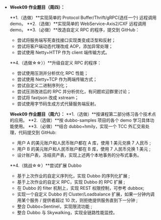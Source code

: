 - **Week09 作业题目（周四）：**

  **1.（选做）**实现简单的 Protocol Buffer/Thrift/gRPC(选任一个) 远程调用 demo。
  **2.（选做）**实现简单的 WebService-Axis2/CXF 远程调用 demo。
  **3.（必做）**改造自定义 RPC 的程序，提交到 GitHub：

  - 尝试将服务端写死查找接口实现类变成泛型和反射；
  - 尝试将客户端动态代理改成 AOP，添加异常处理；
  - 尝试使用 Netty+HTTP 作为 client 端传输方式。

  **4.（选做☆☆））**升级自定义 RPC 的程序：

  - 尝试使用压测并分析优化 RPC 性能；
  - 尝试使用 Netty+TCP 作为两端传输方式；
  - 尝试自定义二进制序列化；
  - 尝试压测改进后的 RPC 并分析优化，有问题欢迎群里讨论；
  - 尝试将 fastjson 改成 xstream；
  - 尝试使用字节码生成方式代替服务端反射。

  **Week09 作业题目（周六）：**
  **1.（选做）**按课程第二部分练习各个技术点的应用。
  **2.（选做）**按 dubbo-samples 项目的各个 demo 学习具体功能使用。
  **3.（必做）**结合 dubbo+hmily，实现一个 TCC 外汇交易处理，代码提交到 GitHub:

  - 用户 A 的美元账户和人民币账户都在 A 库，使用 1 美元兑换 7 人民币 ;
  - 用户 B 的美元账户和人民币账户都在 B 库，使用 7 人民币兑换 1 美元 ;
  - 设计账户表，冻结资产表，实现上述两个本地事务的分布式事务。

  **4.（挑战☆☆）**尝试扩展 Dubbo

  - 基于上次作业的自定义序列化，实现 Dubbo 的序列化扩展 ;
  - 基于上次作业的自定义 RPC，实现 Dubbo 的 RPC 扩展 ;
  - 在 Dubbo 的 filter 机制上，实现 REST 权限控制，可参考 dubbox;
  - 实现一个自定义 Dubbo 的 Cluster/Loadbalance 扩展，如果一分钟内调用某个服务 / 提供者超过 10 次，则拒绝提供服务直到下一分钟 ;
  - 整合 Dubbo+Sentinel，实现限流功能 ;
  - 整合 Dubbo 与 Skywalking，实现全链路性能监控。